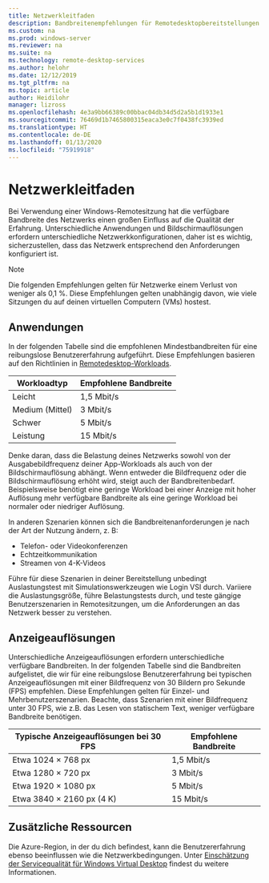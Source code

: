 ```yaml
---
title: Netzwerkleitfaden
description: Bandbreitenempfehlungen für Remotedesktopbereitstellungen.
ms.custom: na
ms.prod: windows-server
ms.reviewer: na
ms.suite: na
ms.technology: remote-desktop-services
ms.author: helohr
ms.date: 12/12/2019
ms.tgt_pltfrm: na
ms.topic: article
author: Heidilohr
manager: lizross
ms.openlocfilehash: 4e3a9bb66389c00bbac04db34d5d2a5b1d1933e1
ms.sourcegitcommit: 76469d1b7465800315eaca3e0c7f0438fc3939ed
ms.translationtype: HT
ms.contentlocale: de-DE
ms.lasthandoff: 01/13/2020
ms.locfileid: "75919918"
---
```

# <a name="network-guidance"></a>Netzwerkleitfaden

Bei Verwendung einer Windows-Remotesitzung hat die verfügbare Bandbreite des Netzwerks einen großen Einfluss auf die Qualität der Erfahrung. Unterschiedliche Anwendungen und Bildschirmauflösungen erfordern unterschiedliche Netzwerkkonfigurationen, daher ist es wichtig, sicherzustellen, dass das Netzwerk entsprechend den Anforderungen konfiguriert ist.

>[!NOTE]
>Die folgenden Empfehlungen gelten für Netzwerke einem Verlust von weniger als 0,1 %. Diese Empfehlungen gelten unabhängig davon, wie viele Sitzungen du auf deinen virtuellen Computern (VMs) hostest.

## <a name="applications"></a>Anwendungen

In der folgenden Tabelle sind die empfohlenen Mindestbandbreiten für eine reibungslose Benutzererfahrung aufgeführt. Diese Empfehlungen basieren auf den Richtlinien in [Remotedesktop-Workloads](remote-desktop-workloads.md).

| Workloadtyp   | Empfohlene Bandbreite |
|-----------------|-----------------------|
| Leicht           | 1,5 Mbit/s              |
| Medium (Mittel)          | 3 Mbit/s                |
| Schwer           | 5 Mbit/s                |
| Leistung           | 15 Mbit/s               |

Denke daran, dass die Belastung deines Netzwerks sowohl von der Ausgabebildfrequenz deiner App-Workloads als auch von der Bildschirmauflösung abhängt. Wenn entweder die Bildfrequenz oder die Bildschirmauflösung erhöht wird, steigt auch der Bandbreitenbedarf. Beispielsweise benötigt eine geringe Workload bei einer Anzeige mit hoher Auflösung mehr verfügbare Bandbreite als eine geringe Workload bei normaler oder niedriger Auflösung.

In anderen Szenarien können sich die Bandbreitenanforderungen je nach der Art der Nutzung ändern, z. B:

- Telefon- oder Videokonferenzen
- Echtzeitkommunikation
- Streamen von 4-K-Videos

Führe für diese Szenarien in deiner Bereitstellung unbedingt Auslastungstest mit Simulationswerkzeugen wie Login VSI durch. Variiere die Auslastungsgröße, führe Belastungstests durch, und teste gängige Benutzerszenarien in Remotesitzungen, um die Anforderungen an das Netzwerk besser zu verstehen.

## <a name="display-resolutions"></a>Anzeigeauflösungen

Unterschiedliche Anzeigeauflösungen erfordern unterschiedliche verfügbare Bandbreiten. In der folgenden Tabelle sind die Bandbreiten aufgelistet, die wir für eine reibungslose Benutzererfahrung bei typischen Anzeigeauflösungen mit einer Bildfrequenz von 30 Bildern pro Sekunde (FPS) empfehlen. Diese Empfehlungen gelten für Einzel- und Mehrbenutzerszenarien. Beachte, dass Szenarien mit einer Bildfrequenz unter 30 FPS, wie z.B. das Lesen von statischem Text, weniger verfügbare Bandbreite benötigen.

| Typische Anzeigeauflösungen bei 30 FPS    | Empfohlene Bandbreite |
|------------------------------------------|-----------------------|
| Etwa 1024 × 768 px                      | 1,5 Mbit/s              |
| Etwa 1280 × 720 px                      | 3 Mbit/s                |
| Etwa 1920 × 1080 px                     | 5 Mbit/s                |
| Etwa 3840 × 2160 px (4 K)                | 15 Mbit/s               |

## <a name="additional-resources"></a>Zusätzliche Ressourcen

Die Azure-Region, in der du dich befindest, kann die Benutzererfahrung ebenso beeinflussen wie die Netzwerkbedingungen. Unter [Einschätzung der Servicequalität für Windows Virtual Desktop](https://azure.microsoft.com/services/virtual-desktop/assessment/) findest du weitere Informationen.
